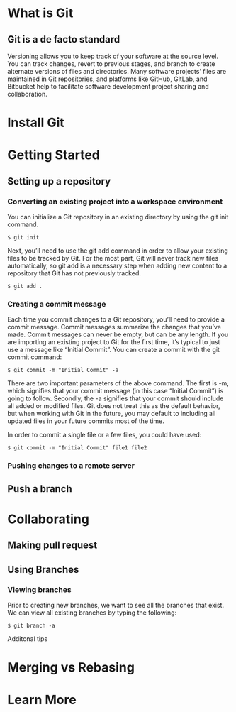 # What is Git
## Git is a de facto standard
Versioning allows you to keep track of your software at the source level. 
You can track changes, revert to previous stages, and branch to create alternate versions of files and directories.
Many software projects’ files are maintained in Git repositories, and platforms like GitHub, GitLab, and Bitbucket help
 to facilitate software development project sharing and collaboration.
# Install Git

# Getting Started
## Setting up a repository
### Converting an existing project into a workspace environment
You can initialize a Git repository in an existing directory by using the git init command.
```
$ git init
```
Next, you’ll need to use the git add command in order to allow your existing files to be tracked by Git. For the most part, 
Git will never track new files automatically, so git add is a necessary step when adding new content to a repository that 
Git has not previously tracked.
```
$ git add .
```
### Creating a commit message
Each time you commit changes to a Git repository, you’ll need to provide a commit message.
Commit messages summarize the changes that you’ve made. Commit messages can never be empty, but can be any length.
If you are importing an existing project to Git for the first time, it’s typical to just use a message like “Initial Commit”.
 You can create a commit with the git commit command:
 ```
$ git commit -m "Initial Commit" -a
```
There are two important parameters of the above command. 
The first is -m, which signifies that your commit message (in this case “Initial Commit”) is going to follow. Secondly, 
the -a signifies that your commit should include all added or modified files. Git does not treat this as the default behavior, but when working with Git in the future, you may default to including all updated files in your future commits most of the time.

In order to commit a single file or a few files, you could have used:
 ```
$ git commit -m "Initial Commit" file1 file2
```
### Pushing changes to a remote server

## Push a branch

# Collaborating
## Making pull request
## Using Branches
### Viewing branches
Prior to creating new branches, we want to see all the branches that exist.
We can view all existing branches by typing the following:
 ```
$ git branch -a
```
Additonal tips
# Merging vs Rebasing

# Learn More